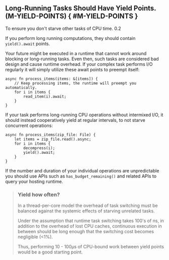 ﻿<!-- Copyright (c) Microsoft Corporation. Licensed under the MIT license. -->

## Long-Running Tasks Should Have Yield Points. (M-YIELD-POINTS) { #M-YIELD-POINTS }

<why>To ensure you don't starve other tasks of CPU time.</why>
<version>0.2</version>

If you perform long running computations, they should contain `yield().await` points.

Your future might be executed in a runtime that cannot work around blocking or long-running tasks. Even then, such tasks are
considered bad design and cause runtime overhead. If your complex task performs I/O regularly it will simply utilize these await points to preempt itself:

```rust, ignore
async fn process_items(items: &[items]) {
    // Keep processing items, the runtime will preempt you automatically.
    for i in items {
        read_item(i).await;
    }
}
```

If your task performs long-running CPU operations without intermixed I/O, it should instead cooperatively yield at regular intervals, to not starve concurrent operations:

```rust, ignore
async fn process_items(zip_file: File) {
    let items = zip_file.read().async;
    for i in items {
        decompress(i);
        yield().await;
    }
}
```

If the number and duration of your individual operations are unpredictable you should use APIs such as `has_budget_remaining()` and
related APIs to query your hosting runtime.

> ### <tip></tip> Yield how often?
>
> In a thread-per-core model the overhead of task switching must be balanced against the systemic effects of starving unrelated tasks.
>
> Under the assumption that runtime task switching takes 100's of ns, in addition to the overhead of lost CPU caches,
> continuous execution in between should be long enough that the switching cost becomes negligible (<1%).
>
> Thus, performing 10 - 100μs of CPU-bound work between yield points would be a good starting point.
